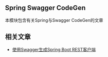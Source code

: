 ## Spring Swagger CodeGen

本模块包含有关Spring与Swagger CodeGen的文章

## 相关文章

+ [使用Swagger生成Spring Boot REST客户端](http://tu-yucheng.github.io/springboot/2023/05/12/spring-boot-rest-client-swagger-codegen.html)